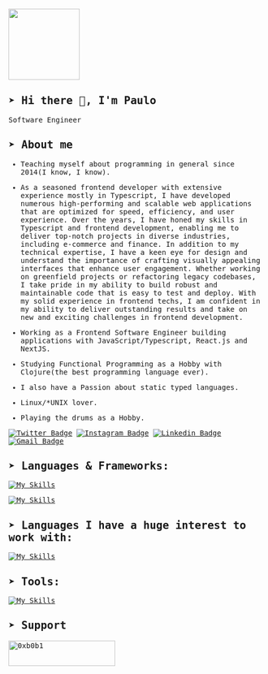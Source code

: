 <div style="margin: 20px 0">
    <a href="https://github.com/0xb0b1/github-profile-views-counter">
        <img width="140px" src="https://komarev.com/ghpvc/?username=0xb0b1&color=DE002D">
    </a>
</div>

<samp>
  
## ➤ Hi there 👋, I'm Paulo

Software Engineer

## ➤ About me 

- Teaching myself about programming in general since 2014(I know, I know).

- As a seasoned frontend developer with extensive experience mostly in Typescript, I have developed numerous high-performing and scalable web applications that are optimized for speed, efficiency, and user experience.
  Over the years, I have honed my skills in Typescript and frontend development, enabling me to deliver top-notch projects in diverse industries, including e-commerce and finance.
  In addition to my technical expertise, I have a keen eye for design and understand the importance of crafting visually appealing interfaces that enhance user engagement. 
  Whether working on greenfield projects or refactoring legacy codebases, I take pride in my ability to build robust and maintainable code that is easy to test and deploy. With my solid experience in frontend techs, I am confident in my ability to deliver outstanding results and take on new and exciting challenges in frontend development.


- Working as a Frontend Software Engineer building applications with JavaScript/Typescript, React.js and NextJS.
- Studying Functional Programming as a Hobby with Clojure(the best programming language ever).
- I also have a Passion about static typed languages.
- Linux/*UNIX lover.
- Playing the drums as a Hobby.

[![Twitter Badge](https://img.shields.io/badge/-@paulo-555555?style=flat-square&labelColor=555555&logo=twitter&logoColor=white&link=https://twitter.com/p_vcent)](https://twitter.com/p_vcent)
[![Instagram Badge](https://img.shields.io/badge/-@paulo-555555?style=flat-square&labelColor=555555&logo=instagram&logoColor=white&link=https://instagram.com/p_vcent)](https://instagram.com/p_vcent) 
[![Linkedin Badge](https://img.shields.io/badge/-Paulo%20Vicente-555555?style=flat-square&logo=Linkedin&logoColor=white&link=https://www.linkedin.com/in/paulo-vicente-6abab0198/)](https://www.linkedin.com/in/paulo-vicente-6abab0198/) 
[![Gmail Badge](https://img.shields.io/badge/-vcente82.com-555555?style=flat-square&logo=Gmail&logoColor=white&link=mailto:vcente82@gmail.com)](mailto:vcente82@gmail.com)


## ➤ Languages & Frameworks:

[![My Skills](https://skillicons.dev/icons?i=html,css,javascript,typescript,clojure&theme=dark&perline=6)](https://skillicons.dev)

[![My Skills](https://skillicons.dev/icons?i=react,nextjs,remix,vite,vitest,nodejs,tailwindcss,styledcomponents,sass,redux,graphql,postgres,sqlite&theme=dark&perline=6)](https://skillicons.dev)

## ➤ Languages I have a huge interest to work with:

[![My Skills](https://skillicons.dev/icons?i=go,python,rust,elixir,haskell&theme=dark&perline=6)](https://skillicons.dev)

## ➤ Tools:

[![My Skills](https://skillicons.dev/icons?i=neovim,emacs,linux,bsd,bash,github,git,githubactions,netlify,vercel,azure,devto,docker,postman,figma&theme=dark&perline=6)](https://skillicons.dev)


</div>
  
## ➤ Support
<p><a href="https://www.buymeacoffee.com/0xb0b1"> <img align="left" src="https://cdn.buymeacoffee.com/buttons/v2/default-yellow.png" height="50" width="210" alt="0xb0b1" /></a></p><br><br>


